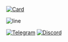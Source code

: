 [![Card](https://github-readme-stats.vercel.app/api/pin?username=lowl1f3&repo=Stuff&show_owner=true&bg_color=22272E&text_color=9F9F9F&title_color=9F9F9F&icon_color=9F9F9F)](https://github.com/lowl1f3/Stuff)

![line](https://capsule-render.vercel.app/api?type=rect&color=gradient&height=1)

[![Telegram](https://img.shields.io/badge/Telegram-blue?style=flat&logo=Telegram)](https://t.me/lowlif3)
[![Discord](https://img.shields.io/badge/discord-7289da?style=flat&logo=Discord)](https://discord.com/users/330825971835863042)

